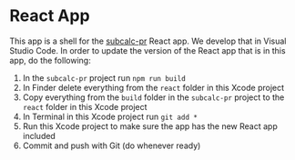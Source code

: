 #  React App

This app is a shell for the [subcalc-pr](https://grand.clst.org:3000/tenseg/subcalc-pr) React app. We develop that in Visual Studio Code. In order to update the version of the React app that is in this app, do the following:

1. In the `subcalc-pr` project run `npm run build`
2. In Finder delete everything from the  `react` folder in this Xcode project
3. Copy everything from the `build` folder in the `subcalc-pr` project to the `react` folder in this Xcode project
4. In Terminal in this Xcode project run `git add *`
5. Run this Xcode project to make sure the app has the new React app included
6. Commit and push with Git (do whenever ready)
